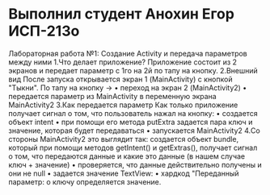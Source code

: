 # Выполнил студент Анохин Егор ИСП-213о
Лабораторная работа №1: Создание Activity и передача параметров между ними
  1.Что делает приложение?
Приложение состоит из 2 экранов и передает параметр с 1го на 2й по тапу на кнопку.
  2.Внешний вид
После запуска открывается экран 1 (MainActivity) с кнопкой "Тыкни". По тапу
на кнопку ->
• переход на экран 2 (MainActivity2) • передается параметр из MainActivity в переменную экрана MainActivity2
  3.Как передается параметр
Как только приложение получает сигнал о том, что пользователь нажал на кнопку:
• создается объект intent
• при помощи его метода
putExtra задается пара ключ и значение, которая будет передаваться
• запускается MainActivity2
  4.Со стороны MainActivity2 это выглядит
так:
создается объект bundle, который при помощи методов getIntent() и getExtras(), получает сигнал о том, что передаются данные и какие это данные (в нашем случае ключ + значение)
• проверяется, что данные действительно получены и они не null
• задается значение TextView:
• хардкод "Переданный параметр:
о ключу определяется значение.
